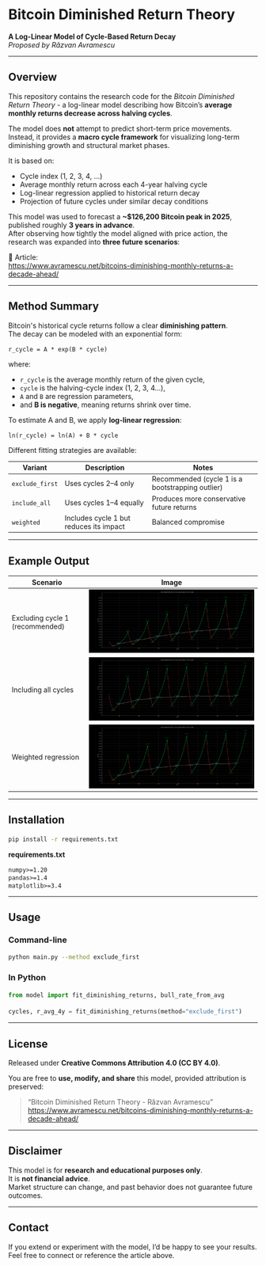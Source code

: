 # Bitcoin Diminished Return Theory  
**A Log-Linear Model of Cycle-Based Return Decay**  
*Proposed by Răzvan Avramescu*

---

## Overview

This repository contains the research code for the *Bitcoin Diminished Return Theory* - a log-linear model describing how Bitcoin’s **average monthly returns decrease across halving cycles**.

The model does **not** attempt to predict short-term price movements.  
Instead, it provides a **macro cycle framework** for visualizing long-term diminishing growth and structural market phases.

It is based on:
- Cycle index (1, 2, 3, 4, …)
- Average monthly return across each 4-year halving cycle
- Log-linear regression applied to historical return decay
- Projection of future cycles under similar decay conditions

This model was used to forecast a **~$126,200 Bitcoin peak in 2025**, published roughly **3 years in advance**.  
After observing how tightly the model aligned with price action, the research was expanded into **three future scenarios**:

📄 Article:  
https://www.avramescu.net/bitcoins-diminishing-monthly-returns-a-decade-ahead/

---

## Method Summary

Bitcoin's historical cycle returns follow a clear **diminishing pattern**.  
The decay can be modeled with an exponential form:

```
r_cycle = A * exp(B * cycle)
```

where:
- `r_cycle` is the average monthly return of the given cycle,
- `cycle` is the halving-cycle index (1, 2, 3, 4...),
- `A` and `B` are regression parameters,
- and **B is negative**, meaning returns shrink over time.

To estimate A and B, we apply **log-linear regression**:

```
ln(r_cycle) = ln(A) + B * cycle
```

Different fitting strategies are available:

| Variant         | Description                           | Notes                                      |
|-----------------|---------------------------------------|--------------------------------------------|
| `exclude_first` | Uses cycles 2–4 only                  | Recommended (cycle 1 is a bootstrapping outlier) |
| `include_all`   | Uses cycles 1–4 equally               | Produces more conservative future returns  |
| `weighted`      | Includes cycle 1 but reduces its impact | Balanced compromise                         |

---

## Example Output

| Scenario | Image |
|---------|--------|
| Excluding cycle 1 (recommended) | ![exclude_first](examples/diminishing-cycle-returns-exclude_first.png) |
| Including all cycles | ![include_all](examples/diminishing-cycle-returns-include_all.png) |
| Weighted regression | ![weighted](examples/diminishing-cycle-returns-weighted.png) |

---

## Installation

```bash
pip install -r requirements.txt
```

**requirements.txt**
```
numpy>=1.20
pandas>=1.4
matplotlib>=3.4
```

---

## Usage

### Command-line
```bash
python main.py --method exclude_first
```

### In Python
```python
from model import fit_diminishing_returns, bull_rate_from_avg

cycles, r_avg_4y = fit_diminishing_returns(method="exclude_first")
```

---

## License

Released under **Creative Commons Attribution 4.0 (CC BY 4.0)**.

You are free to **use, modify, and share** this model, provided attribution is preserved:

> “Bitcoin Diminished Return Theory - Răzvan Avramescu”  
> https://www.avramescu.net/bitcoins-diminishing-monthly-returns-a-decade-ahead/

---

## Disclaimer

This model is for **research and educational purposes only**.  
It is **not financial advice**.  
Market structure can change, and past behavior does not guarantee future outcomes.

---

## Contact

If you extend or experiment with the model, I’d be happy to see your results.  
Feel free to connect or reference the article above.

